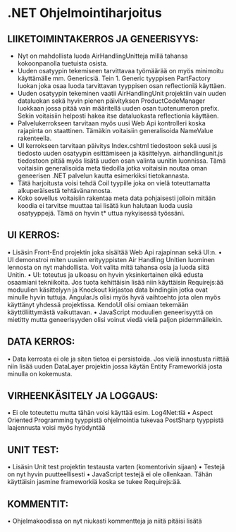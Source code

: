 # .NET Ohjelmointiharjoitus #

## LIIKETOIMINTAKERROS JA GENEERISYYS: ##

* Nyt on mahdollista luoda AirHandlingUnitteja millä tahansa kokoonpanolla tuetuista osista. 
* Uuden osatyypin tekemiseen tarvittavaa työmäärää on myös minimoitu käyttämälle mm. Genericsiä. Tein 1. Generic tyyppisen PartFactory<T> luokan joka osaa luoda tarvittavan tyyppisen osan reflectioniä käyttäen. 
* Uuden osatyypin tekeminen vaatii AirHandlingUnit projektiin vain uuden dataluokan sekä hyvin pienen päivityksen ProductCodeManager<T> luokkaan jossa pitää vain määritellä uuden osan tuotenumeron prefix. Sekin voitaisiin helposti hakea itse dataluokasta reflectionia käyttäen. 
* Palvelukerrokseen tarvitaan myös uusi Web Api kontrolleri koska rajapinta on staattinen. Tämäkin voitaisiin generalisoida NameValue rakenteella.
* UI kerrokseen tarvitaan päivitys Index.cshtml tiedostoon sekä uusi js tiedosto uuden osatyypin esittämiseen ja käsittelyyn. airhandlingunit.js tiedostoon pitää myös lisätä uuden osan valinta uunitin luonnissa. Tämä voitaisiin generalisoida meta tiedoilla jotka voitaisiin noutaa oman geneerisen .NET palvelun kautta esimerkiksi tietokannasta.
* Tätä harjoitusta voisi tehdä Coil tyypille joka on vielä toteuttamatta alkuperäisestä tehtävänannosta.
* Koko sovellus voitaisiin rakentaa meta data pohjaisesti jolloin mitään koodia ei tarvitse muuttaa tai lisätä kun halutaan luoda uusia osatyyppejä. Tämä on hyvin t* uttua nykyisessä työssäni. 

## UI KERROS: ##
•	Lisäsin Front-End projektin joka sisältää Web Api rajapinnan sekä UI:n.
•	UI demonstroi miten uusien erityyppisten Air Handling Unitien luominen lennosta on nyt mahdollista. Voit valita mitä tahansa osia ja luoda siitä Unitin.
•	UI: toteutus ja ulkoasu on hyvin yksinkertainen eikä edusta osaamiani tekniikoita. Jos tuota kehittäisin lisää niin käyttäisin Requirejs:ää moduulien käsittelyyn ja Knockout kirjastoa data bindingiin jotka ovat minulle hyvin tuttuja. AngularJs olisi myös hyvä vaihtoehto jota olen myös käyttänyt yhdessä projektissa. KendoUI olisi omiaan tekemään käyttöliittymästä vaikuttavan.
•	JavaScript moduulien geneerisyyttä on mietitty mutta geneerisyyden olisi voinut viedä vielä paljon pidemmällekin. 

## DATA KERROS: ##
•	Data kerrosta ei ole ja siten tietoa ei persistoida. Jos vielä innostusta riittää niin lisää uuden DataLayer projektin jossa käytän Entity Frameworkiä josta minulla on kokemusta.

## VIRHEENKÄSITELY JA LOGGAUS: ##
•	Ei ole toteutettu mutta tähän voisi käyttää esim. Log4Net:tiä
•	Aspect Oriented Programming tyyppistä ohjelmointia tukevaa PostSharp tyyppistä laajennusta voisi myös hyödyntää

## UNIT TEST: ##
•	Lisäsin Unit test projektin testausta varten (komentorivin sijaan)
•	Testejä on nyt hyvin puutteellisesti
•	JavaScript testejä ei ole ollenkaan. Tähän käyttäisin jasmine frameworkiä koska se tukee Requirejs:ää.

## KOMMENTIT: ##
•	Ohjelmakoodissa on nyt niukasti kommentteja ja niitä pitäisi lisätä